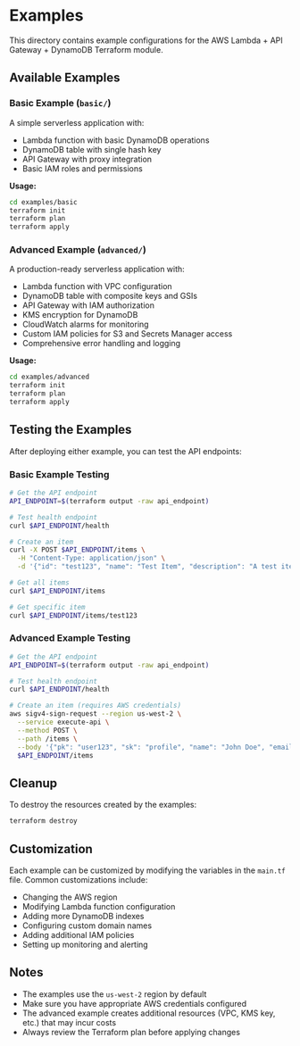 # Examples

This directory contains example configurations for the AWS Lambda + API Gateway + DynamoDB Terraform module.

## Available Examples

### Basic Example (`basic/`)

A simple serverless application with:
- Lambda function with basic DynamoDB operations
- DynamoDB table with single hash key
- API Gateway with proxy integration
- Basic IAM roles and permissions

**Usage:**
```bash
cd examples/basic
terraform init
terraform plan
terraform apply
```

### Advanced Example (`advanced/`)

A production-ready serverless application with:
- Lambda function with VPC configuration
- DynamoDB table with composite keys and GSIs
- API Gateway with IAM authorization
- KMS encryption for DynamoDB
- CloudWatch alarms for monitoring
- Custom IAM policies for S3 and Secrets Manager access
- Comprehensive error handling and logging

**Usage:**
```bash
cd examples/advanced
terraform init
terraform plan
terraform apply
```

## Testing the Examples

After deploying either example, you can test the API endpoints:

### Basic Example Testing

```bash
# Get the API endpoint
API_ENDPOINT=$(terraform output -raw api_endpoint)

# Test health endpoint
curl $API_ENDPOINT/health

# Create an item
curl -X POST $API_ENDPOINT/items \
  -H "Content-Type: application/json" \
  -d '{"id": "test123", "name": "Test Item", "description": "A test item"}'

# Get all items
curl $API_ENDPOINT/items

# Get specific item
curl $API_ENDPOINT/items/test123
```

### Advanced Example Testing

```bash
# Get the API endpoint
API_ENDPOINT=$(terraform output -raw api_endpoint)

# Test health endpoint
curl $API_ENDPOINT/health

# Create an item (requires AWS credentials)
aws sigv4-sign-request --region us-west-2 \
  --service execute-api \
  --method POST \
  --path /items \
  --body '{"pk": "user123", "sk": "profile", "name": "John Doe", "email": "john@example.com"}' \
  $API_ENDPOINT/items
```

## Cleanup

To destroy the resources created by the examples:

```bash
terraform destroy
```

## Customization

Each example can be customized by modifying the variables in the `main.tf` file. Common customizations include:

- Changing the AWS region
- Modifying Lambda function configuration
- Adding more DynamoDB indexes
- Configuring custom domain names
- Adding additional IAM policies
- Setting up monitoring and alerting

## Notes

- The examples use the `us-west-2` region by default
- Make sure you have appropriate AWS credentials configured
- The advanced example creates additional resources (VPC, KMS key, etc.) that may incur costs
- Always review the Terraform plan before applying changes 